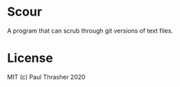 # Scour

A program that can scrub through git versions of text files.

# License

MIT (c) Paul Thrasher 2020

